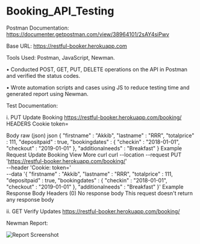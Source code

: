 # Booking_API_Testing

Postman Documentation: https://documenter.getpostman.com/view/38964101/2sAY4siPwv

Base URL: https://restful-booker.herokuapp.com

Tools Used: Postman, JavaScript, Newman. 

•	Conducted POST, GET, PUT, DELETE operations on the API in Postman and verified the status codes.

•	Wrote automation scripts and cases using JS to reduce testing time and generated report using Newman. 

Test Documentation:

i. PUT
Update Booking
https://restful-booker.herokuapp.com/booking/
HEADERS
Cookie
token=

Body
raw (json)
json
{
  "firstname" : "Akkib",
  "lastname" : "RRR",
  "totalprice" : 111,
  "depositpaid" : true,
  "bookingdates" : {
    "checkin" : "2018-01-01",
    "checkout" : "2019-01-01"
  },
  "additionalneeds" : "Breakfast"
}
Example Request
Update Booking
View More
curl
curl --location --request PUT 'https://restful-booker.herokuapp.com/booking/' \
--header 'Cookie: token=' \
--data '{
  "firstname" : "Akkib",
  "lastname" : "RRR",
  "totalprice" : 111,
  "depositpaid" : true,
  "bookingdates" : {
    "checkin" : "2018-01-01",
    "checkout" : "2019-01-01"
  },
  "additionalneeds" : "Breakfast"
}'
Example Response
Body
Headers (0)
No response body
This request doesn't return any response body

ii. GET
Verify Updates
https://restful-booker.herokuapp.com/booking/

Newman Report: 

![Report Screenshot](https://github.com/user-attachments/assets/499fe384-af09-487c-af62-8426e1235c6c)


